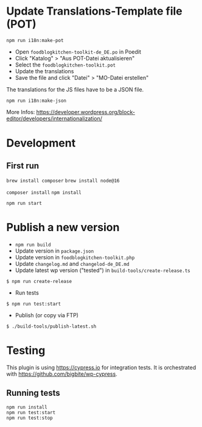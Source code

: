 # Update Translations-Template file (POT)

`npm run i18n:make-pot`

- Open `foodblogkitchen-toolkit-de_DE.po` in Poedit
- Click "Katalog" > "Aus POT-Datei aktualisieren"
- Select the `foodblogkitchen-toolkit.pot`
- Update the translations
- Save the file and click "Datei" > "MO-Datei erstellen"

The translations for the JS files have to be a JSON file.

`npm run i18n:make-json`

More Infos: https://developer.wordpress.org/block-editor/developers/internationalization/

# Development

## First run

`brew install composer`
`brew install node@16`

`composer install`
`npm install`

`npm run start`

# Publish a new version

- `npm run build`
- Update version in `package.json`
- Update version in `foodblogkitchen-toolkit.php`
- Update `changelog.md` and `changelod-de_DE.md`
- Update latest wp version ("tested") in `build-tools/create-release.ts`

`$ npm run create-release`

- Run tests

`$ npm run test:start`

- Publish (or copy via FTP)

`$ ./build-tools/publish-latest.sh`

# Testing

This plugin is using https://cypress.io for integration tests.
It is orchestrated with https://github.com/bigbite/wp-cypress.

## Running tests

```
npm run install
npm run test:start
npm run test:stop
```
